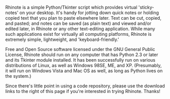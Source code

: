 Rhinote is a simple Python/Tkinter script which provides virtual 'sticky-notes' on your desktop. It's handy for jotting down quick notes or holding copied text that you plan to paste elsewhere later. Text can be cut, copied, and pasted; and notes can be saved (as plain text) and viewed and/or edited later, in Rhinote or any other text-editing application. While many such applications exist for virtually all computing platforms, Rhinote is extremely simple, lightweight, and 'keyboard-friendly.'

Free and Open Source software licensed under the GNU General Public License, Rhinote should run on any computer that has Python 2.3 or later and its Tkinter module installed. It has been successfully run on various distributions of Linux, as well as Windows 98SE, ME, and XP. (Presumably, it will run on Windows Vista and Mac OS as well, as long as Python lives on the system.)

Since there's little point in using a code repository, please use the download links to the right of this page if you're interested in trying Rhinote. Thanks!

